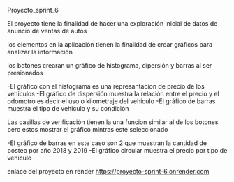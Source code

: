 Proyecto_sprint_6

El proyecto tiene la finalidad de hacer una exploración inicial de datos de anuncio de ventas de autos 

los elementos en la aplicación tienen la finalidad de crear gráficos para analizar la información 

los botones crearan un gráfico de histograma, dipersión y barras al ser presionados

-El gráfico con el histograma es una represantacion de precio de los vehiculos
-El gráfico de dispersión muestra la relación entre el precio y el odomotro es decir el uso o kilometraje del vehiculo
-El gráfico de barras muestra el tipo de vehiculo y su condición

Las casillas de verificación tienen la una funcion similar al de los botones pero estos mostrar el gráfico mintras este seleccionado

-El gráfico de barras en este caso son 2 que muestran la cantidad de posteo por año 2018 y 2019 
-El gráfico circular muestra  el precio por tipo de vehiculo

enlace del proyecto en render
https://proyecto-sprint-6.onrender.com